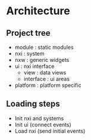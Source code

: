 # Architecture

## Project tree
- module : static modules
- nxi : system
- nxw : generic widgets
- ui : nxi interface
    - view : data views
    - interface : ui areas
- platform : platform specific

## Loading steps
- Init nxi and systems
- Init ui (connect events)
- Load nxi (send initial events)
